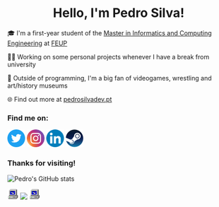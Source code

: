 <h1 align="center">
  Hello, I'm Pedro Silva!
</h1>

🎓 I'm a first-year student of the [Master in Informatics and Computing Engineering](https://sigarra.up.pt/feup/en/cur_geral.cur_view?pv_curso_id=742&pv_origem=CAND) at [FEUP](https://sigarra.up.pt/feup/en/web_page.inicial)

👨‍💻 Working on some personal projects whenever I have a break from university

🧩 Outside of programming, I'm a big fan of videogames, wrestling and art/history museums

🌐 Find out more at <a href="https://pedrosilvadev.pt" target="_blank">pedrosilvadev.pt</a>

<h3 align="left">Find me on:</h3>

<p align="left">
  <a href="https://twitter.com/pedro_as17" target="_blank"><img src="https://github.com/pedrosilva17/pedrosilva17/blob/main/socials/twitter.png" title="Twitter" alt="twitter" height="40"></a>
  <a href="https://instagram.com/pedro_as17" target="_blank"><img src="https://github.com/pedrosilva17/pedrosilva17/blob/main/socials/instagram.png" title="Instagram" alt="instagram" height="40"></a>
  <a href="https://linkedin.com/in/pedrosilva17" target="_blank"><img src="https://github.com/pedrosilva17/pedrosilva17/blob/main/socials/linkedin.png" title="Linkedin" alt="linkedin" height="40"></a>
  <a href="https://steamcommunity.com/id/theoneseven" target="_blank"><img src="https://github.com/pedrosilva17/pedrosilva17/blob/main/socials/steam.png" title="Steam" alt="steam" height="40"></a>
</p>

<h3 align="left">Thanks for visiting!</h3>

![Pedro's GitHub stats](https://github-readme-stats.vercel.app/api?username=pedrosilva17&show_icons=true&theme=merko)

<p align="left">
  <img src="misc_icons/oldpc.gif" height="25"/>
  <img src="https://komarev.com/ghpvc/?username=pedrosilva17"/>
  <img src="misc_icons/oldpc.gif" height="25"/>
</p>


